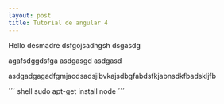 ```yaml
---
layout: post
title: Tutorial de angular 4
---
```


Hello desmadre
dsfgojsadhgsh
dsgasdg

agafsdggdsfga
asdgasgd
asdgasd

asdgadgagadfgmjaodsadsjibvkajsdbgfabdsfkjabnsdkfbadskljfb


´´´ shell
  sudo apt-get install node
´´´
